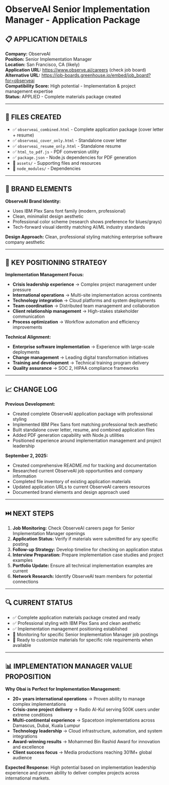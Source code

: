 # ObserveAI Senior Implementation Manager - Application Package

## 📋 APPLICATION DETAILS
**Company:** ObserveAI  
**Position:** Senior Implementation Manager  
**Location:** San Francisco, CA (likely)  
**Application URL:** https://www.observe.ai/careers (check job board)  
**Alternative URL:** https://job-boards.greenhouse.io/embed/job_board?for=observeai  
**Compatibility Score:** High potential - Implementation & project management expertise  
**Status:** APPLIED - Complete materials package created  

---

## 📁 FILES CREATED
- ✅ `observeai_combined.html` - Complete application package (cover letter + resume)
- ✅ `observeai_cover_only.html` - Standalone cover letter  
- ✅ `observeai_resume_only.html` - Standalone resume
- ✅ `html_to_pdf.js` - PDF conversion utility
- ✅ `package.json` - Node.js dependencies for PDF generation
- 📁 `assets/` - Supporting files and resources
- 📁 `node_modules/` - Dependencies

---

## 🎨 BRAND ELEMENTS
**ObserveAI Brand Identity:**
- Uses IBM Plex Sans font family (modern, professional)
- Clean, minimalist design aesthetic  
- Professional color scheme (research shows preference for blues/grays)
- Tech-forward visual identity matching AI/ML industry standards

**Design Approach:** Clean, professional styling matching enterprise software company aesthetic

---

## 🎯 KEY POSITIONING STRATEGY
**Implementation Management Focus:**
- **Crisis leadership experience** → Complex project management under pressure
- **International operations** → Multi-site implementation across continents  
- **Technology integration** → Cloud platforms and system deployments
- **Team coordination** → Distributed team management and collaboration
- **Client relationship management** → High-stakes stakeholder communication
- **Process optimization** → Workflow automation and efficiency improvements

**Technical Alignment:**
- **Enterprise software implementation** → Experience with large-scale deployments
- **Change management** → Leading digital transformation initiatives
- **Training and development** → Technical training program delivery
- **Quality assurance** → SOC 2, HIPAA compliance frameworks

---

## 📈 CHANGE LOG
**Previous Development:**
- Created complete ObserveAI application package with professional styling
- Implemented IBM Plex Sans font matching professional tech aesthetic
- Built standalone cover letter, resume, and combined application files
- Added PDF generation capability with Node.js utilities
- Positioned experience around implementation management and project leadership

**September 2, 2025:**
- Created comprehensive README.md for tracking and documentation
- Researched current ObserveAI job opportunities and company information
- Completed file inventory of existing application materials
- Updated application URLs to current ObserveAI careers resources
- Documented brand elements and design approach used

---

## ⏭️ NEXT STEPS
1. **Job Monitoring:** Check ObserveAI careers page for Senior Implementation Manager openings
2. **Application Status:** Verify if materials were submitted for any specific posting
3. **Follow-up Strategy:** Develop timeline for checking on application status
4. **Interview Preparation:** Prepare implementation case studies and project examples
5. **Portfolio Update:** Ensure all technical implementation examples are current
6. **Network Research:** Identify ObserveAI team members for potential connections

---

## 🔍 CURRENT STATUS
- ✅ Complete application materials package created and ready
- ✅ Professional styling with IBM Plex Sans and clean aesthetic
- ✅ Implementation management positioning established
- 🔄 Monitoring for specific Senior Implementation Manager job postings
- 🔄 Ready to customize materials for specific role requirements when available

---

## 📊 IMPLEMENTATION MANAGER VALUE PROPOSITION
**Why Obai is Perfect for Implementation Management:**
- **20+ years international operations** → Proven ability to manage complex implementations
- **Crisis-zone project delivery** → Radio Al-Kul serving 500K users under extreme conditions
- **Multi-continental experience** → Spacetoon implementations across Damascus, Dubai, Kuala Lumpur
- **Technology leadership** → Cloud infrastructure, automation, and system integrations
- **Award-winning results** → Mohammed Bin Rashid Award for innovation and excellence
- **Client success focus** → Media productions reaching 301M+ global audience

**Expected Response:** High potential based on implementation leadership experience and proven ability to deliver complex projects across international markets.